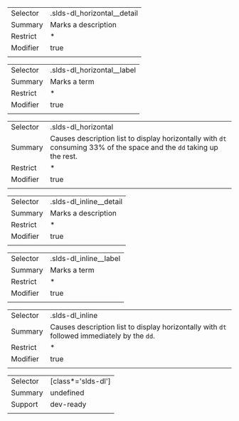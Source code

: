 
|  |  |
|-------|-------|
| Selector | .slds-dl_horizontal__detail |
| Summary | Marks a description |
| Restrict | * |
| Modifier | true |
|  |  |


|  |  |
|-------|-------|
| Selector | .slds-dl_horizontal__label |
| Summary | Marks a term |
| Restrict | * |
| Modifier | true |
|  |  |


|  |  |
|-------|-------|
| Selector | .slds-dl_horizontal |
| Summary | Causes description list to display horizontally with `dt` consuming 33% of the space and the `dd` taking up the rest. |
| Restrict | * |
| Modifier | true |
|  |  |


|  |  |
|-------|-------|
| Selector | .slds-dl_inline__detail |
| Summary | Marks a description |
| Restrict | * |
| Modifier | true |
|  |  |


|  |  |
|-------|-------|
| Selector | .slds-dl_inline__label |
| Summary | Marks a term |
| Restrict | * |
| Modifier | true |
|  |  |


|  |  |
|-------|-------|
| Selector | .slds-dl_inline |
| Summary | Causes description list to display horizontally with `dt` followed immediately by the `dd`. |
| Restrict | * |
| Modifier | true |
|  |  |


|  |  |
|-------|-------|
| Selector | [class*='slds-dl'] |
| Summary | undefined |
| Support | dev-ready |
|  |  |

